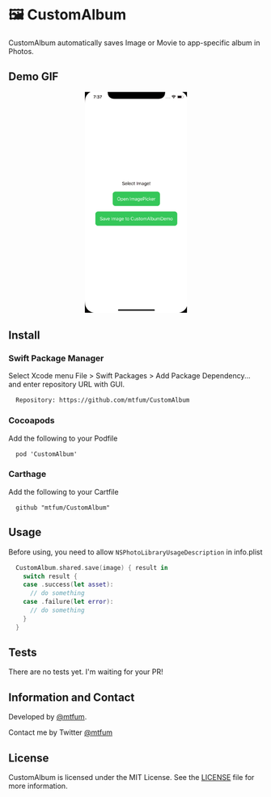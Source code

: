 # 🖼 CustomAlbum

CustomAlbum automatically saves Image or Movie to app-specific album in Photos.

## Demo GIF

<div align="center"><img alt="Custom Album Demo GIF" src="https://github.com/mtfum/CustomAlbum/blob/master/Demo.gif" width="40%"></div>

 ## Install

### Swift Package Manager

Select Xcode menu File > Swift Packages > Add Package Dependency... and enter repository URL with GUI.

```
  Repository: https://github.com/mtfum/CustomAlbum
```

### Cocoapods

Add the following to your Podfile

```
  pod 'CustomAlbum'
```

### Carthage

Add the following to your Cartfile

```
  github "mtfum/CustomAlbum"
```

## Usage

Before using, you need to allow  `NSPhotoLibraryUsageDescription` in info.plist



```swift
  CustomAlbum.shared.save(image) { result in
    switch result {
    case .success(let asset):
      // do something
    case .failure(let error):
      // do something
    }
  }
```


## Tests

There are no tests yet. 
I'm waiting for your PR!

## Information and Contact

Developed by [@mtfum](https://github.com/mtfum).

Contact me by Twitter [@mtfum](https://twitter.com/mtfum)

## License

CustomAlbum is licensed under the MIT License. See the [LICENSE](https://github.com/mtfum/CustomAlbum/LICENSE) file for more information.
